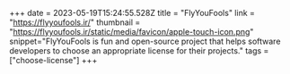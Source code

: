 +++
date = 2023-05-19T15:24:55.528Z
title = "FlyYouFools"
link = "https://flyyoufools.ir/"
thumbnail = "https://flyyoufools.ir/static/media/favicon/apple-touch-icon.png"
snippet="FlyYouFools is fun and open-source project that helps software developers to choose an appropriate license for their projects."
tags = ["choose-license"]
+++
